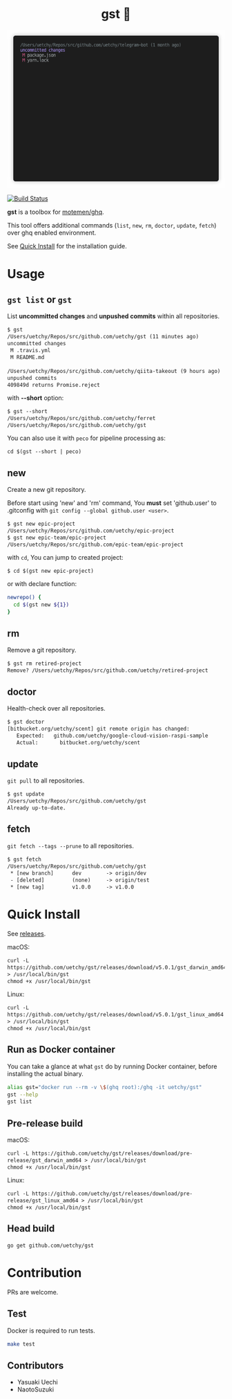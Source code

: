 <div align="center">
 <h1>gst 👻</h1>
</div>

<p align="center"><img src="https://raw.githubusercontent.com/uetchy/gst/master/assets/screen.gif"/></p>

[![Build Status](https://travis-ci.org/uetchy/gst.svg)](https://travis-ci.org/uetchy/gst)

**gst** is a toolbox for [motemen/ghq](https://github.com/motemen/ghq).

This tool offers additional commands (`list`, `new`, `rm`, `doctor`, `update`, `fetch`) over ghq enabled environment.

See [Quick Install](https://github.com/uetchy/gst#quick-install) for the installation guide.

# Usage

## `gst list` or `gst`

List **uncommitted changes** and **unpushed commits** within all repositories.

```
$ gst
/Users/uetchy/Repos/src/github.com/uetchy/gst (11 minutes ago)
uncommitted changes
 M .travis.yml
 M README.md

/Users/uetchy/Repos/src/github.com/uetchy/qiita-takeout (9 hours ago)
unpushed commits
409849d returns Promise.reject
```

with **--short** option:

```
$ gst --short
/Users/uetchy/Repos/src/github.com/uetchy/ferret
/Users/uetchy/Repos/src/github.com/uetchy/gst
```

You can also use it with `peco` for pipeline processing as:

```
cd $(gst --short | peco)
```

## new

Create a new git repository.

Before start using 'new' and 'rm' command, You **must** set 'github.user' to .gitconfig with `git config --global github.user <user>`.

```
$ gst new epic-project
/Users/uetchy/Repos/src/github.com/uetchy/epic-project
$ gst new epic-team/epic-project
/Users/uetchy/Repos/src/github.com/epic-team/epic-project
```

with `cd`, You can jump to created project:

```
$ cd $(gst new epic-project)
```

or with declare function:

```zsh
newrepo() {
  cd $(gst new ${1})
}
```

## rm

Remove a git repository.

```
$ gst rm retired-project
Remove? /Users/uetchy/Repos/src/github.com/uetchy/retired-project
```

## doctor

Health-check over all repositories.

```
$ gst doctor
[bitbucket.org/uetchy/scent] git remote origin has changed:
   Expected:   github.com/uetchy/google-cloud-vision-raspi-sample
   Actual:       bitbucket.org/uetchy/scent
```

## update

`git pull` to all repositories.

```
$ gst update
/Users/uetchy/Repos/src/github.com/uetchy/gst
Already up-to-date.
```

## fetch

`git fetch --tags --prune` to all repositories.

```
$ gst fetch
/Users/uetchy/Repos/src/github.com/uetchy/gst
 * [new branch]      dev        -> origin/dev
 - [deleted]         (none)     -> origin/test
 * [new tag]         v1.0.0     -> v1.0.0
```

# Quick Install

See [releases](https://github.com/uetchy/gst/releases/latest).

macOS:

```
curl -L https://github.com/uetchy/gst/releases/download/v5.0.1/gst_darwin_amd64 > /usr/local/bin/gst
chmod +x /usr/local/bin/gst
```

Linux:

```
curl -L https://github.com/uetchy/gst/releases/download/v5.0.1/gst_linux_amd64 > /usr/local/bin/gst
chmod +x /usr/local/bin/gst
```

## Run as Docker container

You can take a glance at what `gst` do by running Docker container, before installing the actual binary.

```bash
alias gst="docker run --rm -v \$(ghq root):/ghq -it uetchy/gst"
gst --help
gst list
```

## Pre-release build

macOS:

```
curl -L https://github.com/uetchy/gst/releases/download/pre-release/gst_darwin_amd64 > /usr/local/bin/gst
chmod +x /usr/local/bin/gst
```

Linux:

```
curl -L https://github.com/uetchy/gst/releases/download/pre-release/gst_linux_amd64 > /usr/local/bin/gst
chmod +x /usr/local/bin/gst
```

## Head build

```
go get github.com/uetchy/gst
```

# Contribution

PRs are welcome.

## Test

Docker is required to run tests.

```bash
make test
```

## Contributors

- Yasuaki Uechi
- NaotoSuzuki
